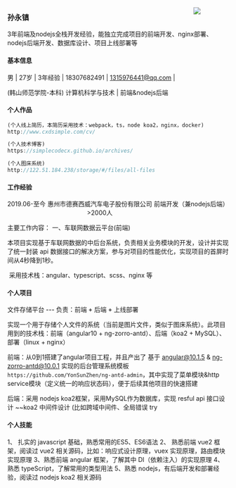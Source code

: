 <div>
    <span><h3>孙永镇</h3></span>
    <div style="float: right; margin-top: -50px; width: 80px;">
        <img src ="http://122.51.184.238/storage/files/1_1_收藏/2_51_avatar.jpeg"/>
    </div>
</div>

3年前端及nodejs全栈开发经验，能独立完成项目的前端开发、nginx部署、nodejs后端开发、数据库设计、项目上线部署等




####  基本信息

男 |    27岁 |    3年经验 |    18307682491 |  1315976441@qq.com |

(韩山师范学院-本科) 计算机科学与技术 |    前端&nodejs后端



#### 个人作品

```js
(个人线上简历，本简历采用技术：webpack，ts，node koa2，nginx，docker)
http://www.cxdsimple.com/cv/
```

```js
(个人技术博客)
https://simplecodecx.github.io/archives/
```

```js
(个人图床系统)
http://122.51.184.238/storage/#/files/all-files
```



#### 工作经验

<div style="display: flex; justify-content: space-between;">
    <div>2019.06-至今</div>
    <div>
        <div>惠州市德赛西威汽车电子股份有限公司</div>
        <div style="text-align: center;">>2000人</div>
    </div>
    <div>前端开发（兼nodejs后端）</div>
</div>

主要工作内容：
一、车联网数据云平台(前端)

​		本项目实现基于车联网数据的中后台系统，负责相关业务模块的开发，设计并实现了统一封装 api 数据接口的解决方案，参与对项目的性能优化，实现项目的首屏时间从4秒降到1秒。

​		采用技术栈：angular、typescript、scss、nginx 等



#### 个人项目

<div style="font-weight: 550;">文件存储平台 --- 负责：前端 + 后端 + 上线部署 </div>

实现一个用于存储个人文件的系统（当前是图片文件，类似于图床系统）。此项目用到的技术栈：前端（angular10 + 
ng-zorro-antd）、后端（koa2 + MySQL）、部署（linux + nginx）

前端：从0到1搭建了angular项目工程，并且产出了
基于 angular@10.1.5 & ng-zorro-antd@10.0.1 实现的后台管理系统模板 ` https://github.com/YonSunZhen/ng-antd-admin`，其中实现了菜单模块&http service模块（定义统一的响应状态码），便于后续其他项目的快速搭建

后端：采用 nodejs koa2框架，采用MySQL作为数据库，实现 resful api 接口设计 ~~koa2 中间件设计 (比如跨域中间件、全局错误 try 



#### 个人技能
1、 扎实的 javascript 基础，熟悉常用的ES5、ES6语法
2、 熟悉前端 vue2 框架，阅读过 vue2 相关源码，比如：响应式设计原理，vuex 实现原理，路由模块实现原理
3、熟悉前端 angular 框架，了解其中 DI（依赖注入）的实现原理
4、熟悉 typeScript，了解常用的类型用法
5、熟悉 nodejs，有后端开发和部署经验，阅读过 nodejs koa2 相关源码